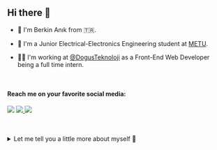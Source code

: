## Hi there 👋

- 📛 I'm Berkin Anık from 🇹🇷.

- 🏫 I'm a Junior Electrical-Electronics Engineering student at [METU](https://metu.edu.tr/).

- 🧑‍💼 I'm working at [@DogusTeknoloji](https://github.com/DogusTeknoloji) as a Front-End Web Developer being a full time intern.
<br/>

#### Reach me on your favorite social media:
![](https://komarev.com/ghpvc/?username=berkinanik&color=blue)
<a href="https://linkedin.com/in/berkinanik/" >
  <img src="https://img.shields.io/badge/linkedin-%230077B5.svg?style=for-the-badge&logo=linkedin&logoColor=white" />
</a>
<a href="https://linkedin.com/in/berkinanik/" >
  <img src="https://img.shields.io/badge/twitter-%231DA1F2.svg?style=for-the-badge&logo=Twitter&logoColor=white" />
</a>
<br/><br/><br/>

<details>
  <summary>Let me tell you a little more about myself 🔽</summary>
  <div>
    
- ⌨️ I'm currently using ![Next JS](https://img.shields.io/badge/Next-black?style=for-the-badge&logo=next.js&logoColor=white) (![React](https://img.shields.io/badge/react-%2320232a.svg?style=for-the-badge&logo=react&logoColor=%2361DAFB)) framework, ![SASS](https://img.shields.io/badge/SASS-hotpink.svg?style=for-the-badge&logo=SASS&logoColor=white), ![Framer](https://img.shields.io/badge/Framer-black?style=for-the-badge&logo=framer&logoColor=blue) Motion for a responsive front-end web app.

- 🔙 Recently worked on a ![React](https://img.shields.io/badge/react-%2320232a.svg?style=for-the-badge&logo=react&logoColor=%2361DAFB) project which has utilized ![GraphQL](https://img.shields.io/badge/-GraphQL-E10098?style=for-the-badge&logo=graphql&logoColor=white) with ![Apollo-GraphQL](https://img.shields.io/badge/-ApolloGraphQL-311C87?style=for-the-badge&logo=apollo-graphql) and loved it!

- 🐍 Started programming (except the ![C](https://img.shields.io/badge/c-%2300599C.svg?style=for-the-badge&logo=c&logoColor=white) lecture taught at METU) with ![Python](https://img.shields.io/badge/python-3670A0?style=for-the-badge&logo=python&logoColor=ffdd54) and still the favorite language for many needs.

- 📆 Took many courses on ![Udemy](https://img.shields.io/badge/Udemy-A435F0?style=for-the-badge&logo=Udemy&logoColor=white), e.g. ![Python](https://img.shields.io/badge/python-3670A0?style=for-the-badge&logo=python&logoColor=ffdd54) ![MySQL](https://img.shields.io/badge/mysql-%2300f.svg?style=for-the-badge&logo=mysql&logoColor=white) ![Express.js](https://img.shields.io/badge/express.js-%23404d59.svg?style=for-the-badge&logo=express&logoColor=%2361DAFB) ![React Native](https://img.shields.io/badge/react_native-%2320232a.svg?style=for-the-badge&logo=react&logoColor=%2361DAFB) ![Dart](https://img.shields.io/badge/dart-%230175C2.svg?style=for-the-badge&logo=dart&logoColor=white) ![Flutter](https://img.shields.io/badge/Flutter-%2302569B.svg?style=for-the-badge&logo=Flutter&logoColor=white) and researched ![React](https://img.shields.io/badge/react-%2320232a.svg?style=for-the-badge&logo=react&logoColor=%2361DAFB) ![Angular](https://img.shields.io/badge/angular-%23DD0031.svg?style=for-the-badge&logo=angular&logoColor=white) ![MongoDB](https://img.shields.io/badge/MongoDB-%234ea94b.svg?style=for-the-badge&logo=mongodb&logoColor=white) ![Firebase](https://img.shields.io/badge/firebase-%23039BE5.svg?style=for-the-badge&logo=firebase) ![Kubernetes](https://img.shields.io/badge/kubernetes-%23326ce5.svg?style=for-the-badge&logo=kubernetes&logoColor=white)

- 🕸️ Did a monolithic ![Flask](https://img.shields.io/badge/flask-%23000.svg?style=for-the-badge&logo=flask&logoColor=white) application's complete development as my first project. Used ![MySQL](https://img.shields.io/badge/mysql-%2300f.svg?style=for-the-badge&logo=mysql&logoColor=white), ![Redis](https://img.shields.io/badge/redis-%23DD0031.svg?style=for-the-badge&logo=redis&logoColor=white), vanilla ![JavaScript](https://img.shields.io/badge/javascript-%23323330.svg?style=for-the-badge&logo=javascript&logoColor=%23F7DF1E), ![jQuery](https://img.shields.io/badge/jquery-%230769AD.svg?style=for-the-badge&logo=jquery&logoColor=white), ![HTML5](https://img.shields.io/badge/html5-%23E34F26.svg?style=for-the-badge&logo=html5&logoColor=white), ![CSS3](https://img.shields.io/badge/css3-%231572B6.svg?style=for-the-badge&logo=css3&logoColor=white) and ![Bootstrap](https://img.shields.io/badge/bootstrap-%23563D7C.svg?style=for-the-badge&logo=bootstrap&logoColor=white)

- 🌱 Nowadays playing with ![Django](https://img.shields.io/badge/django-%23092E20.svg?style=for-the-badge&logo=django&logoColor=white) and ![Figma](https://img.shields.io/badge/figma-%23F24E1E.svg?style=for-the-badge&logo=figma&logoColor=white) to create some wireframes and design user-flows for some weekend project ideas in my mind and hopefully deploy them one day.

- 🖥️ Since wishing to study computer area at school, and using ![C++](https://img.shields.io/badge/c++-%2300599C.svg?style=for-the-badge&logo=c%2B%2B&logoColor=white), VHDL and Verilog when necessary as an EEE student. Maybe one day will be using ![C++](https://img.shields.io/badge/c++-%2300599C.svg?style=for-the-badge&logo=c%2B%2B&logoColor=white) also for the ![Unreal Engine](https://img.shields.io/badge/unrealengine-%23313131.svg?style=for-the-badge&logo=unrealengine&logoColor=white).
    
  </div>
</details>
